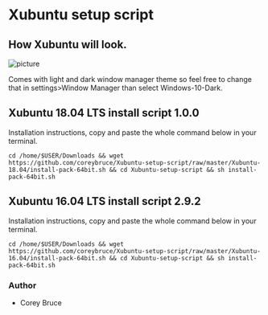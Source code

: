 
 # Xubuntu setup script



 ## How Xubuntu will look.

  ![picture](https://i.imgur.com/azN5gtW.jpg)

  Comes with light and dark window manager theme so feel free to change that in settings>Window Manager than select Windows-10-Dark.

  ## Xubuntu 18.04 LTS install script 1.0.0
   Installation instructions, copy and paste the whole command below in your terminal.

  ```cd /home/$USER/Downloads && wget https://github.com/coreybruce/Xubuntu-setup-script/raw/master/Xubuntu-18.04/install-pack-64bit.sh && cd Xubuntu-setup-script && sh install-pack-64bit.sh```  

 ## Xubuntu 16.04 LTS install script 2.9.2
  Installation instructions, copy and paste the whole command below in your terminal.

 ```cd /home/$USER/Downloads && wget https://github.com/coreybruce/Xubuntu-setup-script/raw/master/Xubuntu-16.04/install-pack-64bit.sh && cd Xubuntu-setup-script && sh install-pack-64bit.sh```  

 ### Author
  * Corey Bruce
